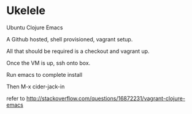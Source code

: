 Ukelele
=======

Ubuntu Clojure Emacs

A Github hosted, shell provisioned, vagrant setup.

All that should be required is a checkout and vagrant up.

Once the VM is up, ssh onto box.

Run emacs to complete install

Then M-x cider-jack-in


refer to http://stackoverflow.com/questions/16872231/vagrant-clojure-emacs
